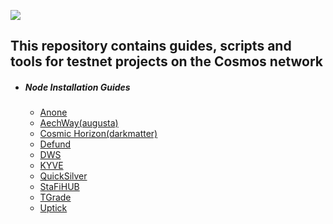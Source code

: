 ![](https://github.com/nodersteam/picture/blob/main/og-image.jpg?raw=true)

This repository contains guides, scripts and tools for testnet projects on the Cosmos network
---------------------------------------------------------------------------------------------

- ##### Node Installation Guides
    + [Anone](https://github.com/nodersteam/cosmostestnet/tree/main/anone-testnet-1)
    + [AechWay(augusta)](https://github.com/nodersteam/cosmostestnet/tree/main/archway-augusta-1)
    + [Cosmic Horizon(darkmatter)](https://github.com/nodersteam/cosmostestnet/tree/main/cosmichorizon-darkmatter)
    + [Defund](http://sabaka.net)
    + [DWS](http://sabaka.net)
    + [KYVE](http://sabaka.net)
    + [QuickSilver](http://sabaka.net)
    + [StaFiHUB](http://sabaka.net)
    + [TGrade](http://sabaka.net)
    + [Uptick](http://sabaka.net)


